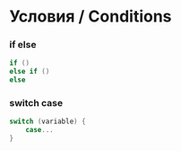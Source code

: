 # Условия / Conditions

### if else
```C#
if ()
else if ()
else
```

### switch case
```C#
switch (variable) {
    case...
}
```